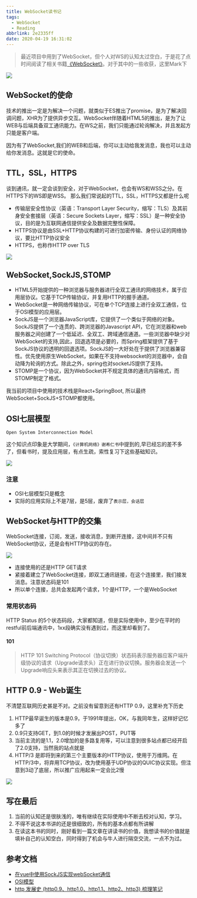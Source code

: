```yaml
---
title: WebSocket读书记
tags:
  - WebSocket
  - Reading
abbrlink: 2e2335ff
date: 2020-04-19 16:31:02
---
```

> 最近项目中用到了WebSocket，但个人对WS的认知太过空白，于是花了点时间阅读了相关书籍[《WebSocket》](https://www.amazon.cn/dp/B015D78JVQ/ref=sr_1_4?keywords=websocket&qid=1587293374&sr=8-4)。对于其中的一些收获，这里Mark下

![](http://static.1991421.cn/2020/2020-04-19-194807.jpeg)

## WebSocket的使命
技术的推出一定是为解决一个问题，就类似于ES推出了promise，是为了解决回调问题，XHR为了提供异步交互。WebSocket伴随着HTML5的推出，是为了让WEB与后端具备双工通讯能力。在WS之前，我们只能通过轮询解决，并且发起方只能是客户端。

因为有了WebSocket,我们的WEB和后端，你可以主动给我发消息，我也可以主动给你发消息。这就是它的使命。


## TTL，SSL，HTTPS
谈到通讯，就一定会谈到安全，对于WebSocket，也会有WS和WSS之分。在HTTPS下的WS即是WSS。
那么我们常说起的TTL，SSL，HTTPS又都是什么呢

- 传输层安全性协议（英语：Transport Layer Security，缩写：TLS）及其前身安全套接层（英语：Secure Sockets Layer，缩写：SSL）是一种安全协议，目的是为互联网通信提供安全及数据完整性保障。
- HTTPS协议是由SSL+HTTP协议构建的可进行加密传输、身份认证的网络协议，要比HTTP协议安全
- HTTPS，也称作HTTP over TLS

![](http://static.1991421.cn/2020/2020-04-19-164130.jpeg)

## WebSocket,SockJS,STOMP
- HTML5开始提供的一种浏览器与服务器进行全双工通讯的网络技术，属于应用层协议。它基于TCP传输协议，并复用HTTP的握手通道。
- WebSocket是一种网络传输协议，可在单个TCP连接上进行全双工通信，位于OSI模型的应用层。
- SockJS是一个浏览器JavaScript库，它提供了一个类似于网络的对象。SockJS提供了一个连贯的、跨浏览器的Javascript API，它在浏览器和web服务器之间创建了一个低延迟、全双工、跨域通信通道。一些浏览器中缺少对WebSocket的支持,因此，回退选项是必要的，而Spring框架提供了基于SockJS协议的透明的回退选项。SockJS的一大好处在于提供了浏览器兼容性。优先使用原生WebSocket，如果在不支持websocket的浏览器中，会自动降为轮询的方式。除此之外，spring也对socketJS提供了支持。
- STOMP是一个协议，因为WebSocket并不规定具体的通讯内容格式，而STOMP制定了格式。

我当前的项目中使用的技术栈是React+SpringBoot, 所以最终WebSocket+SockJS+STOMP都使用。

## OSI七层模型
`Open System Interconnection Model`

这个知识点印象是大学期间，`《计算机网络》谢希仁书`中提到的,早已经忘的差不多了，但看书时，提及应用层，有点生疏，索性复习下这些基础知识。

![](http://static.1991421.cn/2020/2020-04-19-164957.jpeg)


### 注意

- OSI七层模型只是概念
- 实际的应用实际上不是7层，是5层，废弃了`表示层，会话层`


## WebSocket与HTTP的交集
WebSocket连接，订阅，发送，接收消息，到断开连接，这中间并不只有WebSocket协议，还是会有HTTP协议的存在。


![](http://static.1991421.cn/2020/2020-04-19-191659.jpeg)

- 连接使用的还是HTTP GET请求
- 紧接着建立了WebSocket连接，即双工通讯链接，在这个连接里，我们接发消息。注意状态码是101
- 所以单个连接，总共会发起两个请求，1个是HTTP，一个是WebSocket


### 常用状态码
HTTP Status 的5个状态码段，大家都知道，但是实际使用中，至少在平时的restful前后端通讯中，1xx段确实没有遇到过，而这里却看到了。

#### 101
> HTTP  101 Switching Protocol（协议切换）状态码表示服务器应客户端升级协议的请求（Upgrade请求头）正在进行协议切换。服务器会发送一个Upgrade响应头来表示其正在切换过去的协议。

## HTTP 0.9 - Web诞生

不清楚互联网历史甚是不对。之前没有留意到还有HTTP 0.9，这里补充下历史

1. HTTP最早诞生的版本是0.9，于1991年提出，OK，与我同年生，这样好记忆多了
2. 0.9只支持GET，到1.0的时候才发展出POST，PUT等
3. 当前主流的是1.1，2.0增加的是多路复用等，可以注意到很多站点都已经开启了2.0支持，当然我的站点就是
4. HTTP/3 是即将到来的第三个主要版本的HTTP协议，使用于万维网。在HTTP/3中，将弃用TCP协议，改为使用基于UDP协议的QUIC协议实现。但注意到3动了底层，所以推广应用起来一定会比2慢

![](http://static.1991421.cn/2020/2020-04-19-194115.jpeg)


## 写在最后

1. 当前的认知还是很肤浅的，唯有继续在实际使用中不断去校对认知，学习。
2. 不得不说这本书讲的还是很细致的，所有的基本点都有所讲解
3. 在读这本书的同时，刚好看到一篇文章在讲读书的价值，我想读书的价值就是填补自己的认知空白，同时得到了机会与牛人进行隔空交流，一点不为过。


## 参考文档

- [在vue中使用SockJS实现webSocket通信](https://juejin.im/post/5b7fd02d6fb9a01a196f6276)
- [OSI模型](https://zh.wikipedia.org/wiki/OSI%E6%A8%A1%E5%9E%8B)
- [http 发展史 (http0.9、http1.0、http1.1、http2、http3) 梳理笔记](https://www.chainnews.com/articles/401950499827.htm)
